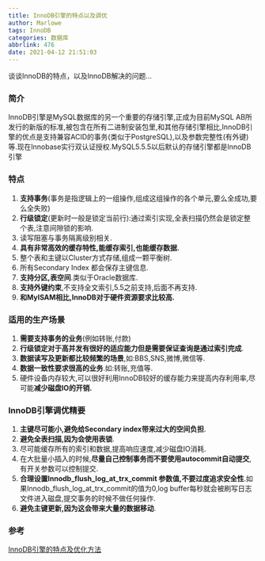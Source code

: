 ```yaml
---
title: InnoDB引擎的特点以及调优
author: Marlowe
tags: InnoDB
categories: 数据库
abbrlink: 476
date: 2021-04-12 21:51:03
---
```


谈谈InnoDB的特点，以及InnoDB解决的问题...
<!--more-->

### 简介

InnoDB引擎是MySQL数据库的另一个重要的存储引擎,正成为目前MySQL AB所发行的新版的标准,被包含在所有二进制安装包里,和其他存储引擎相比,InnoDB引擎的优点是支持兼容ACID的事务(类似于PostgreSQL),以及参数完整性(有外键)等.现在Innobase实行双认证授权.MySQL5.5.5以后默认的存储引擎都是InnoDB引擎

### 特点

1. **支持事务**(事务是指逻辑上的一组操作,组成这组操作的各个单元,要么全成功,要么全失败)
2. **行级锁定**(更新时一般是锁定当前行):通过索引实现,全表扫描仍然会是锁定整个表,注意间隙锁的影响.
3. 读写阻塞与事务隔离级别相关.
4. **具有非常高效的缓存特性,能缓存索引,也能缓存数据.**
5. 整个表和主键以Cluster方式存储,组成一颗平衡树.
6. 所有Secondary Index 都会保存主键信息.
7. **支持分区,表空间**.类似于Oracle数据库.
8. **支持外键约束**,不支持全文索引,5.5之前支持,后面不再支持.
9. **和MyISAM相比,InnoDB对于硬件资源要求比较高.**

### 适用的生产场景

1. **需要支持事务的业务**(例如转账,付款)
2. **行级锁定对于高并发有很好的适应能力但是需要保证查询是通过索引完成**.
3. **数据读写及更新都比较频繁的场景**,如:BBS,SNS,微博,微信等.
4. **数据一致性要求很高的业务**.如:转账,充值等.
5. 硬件设备内存较大,可以很好利用InnoDB较好的缓存能力来提高内存利用率,尽可能**减少磁盘IO的开销.**

### InnoDB引擎调优精要
1. **主键尽可能小,避免给Secondary index带来过大的空间负担**.
2. **避免全表扫描,因为会使用表锁**.
3. 尽可能缓存所有的索引和数据,提高响应速度,减少磁盘IO消耗.
4. 在大批量小插入的时候,**尽量自己控制事务而不要使用autocommit自动提交**,有开关参数可以控制提交.
5. **合理设置Innodb_flush_log_at_trx_commit 参数值,不要过度追求安全性**.如果Innodb_flush_log_at_trx_commit的值为0,log buffer每秒就会被刷写日志文件进入磁盘,提交事务的时候不做任何操作.
6. **避免主键更新,因为这会带来大量的数据移动**.


### 参考
[InnoDB引擎的特点及优化方法](https://www.cnblogs.com/liulei-LL/p/7694085.html)

